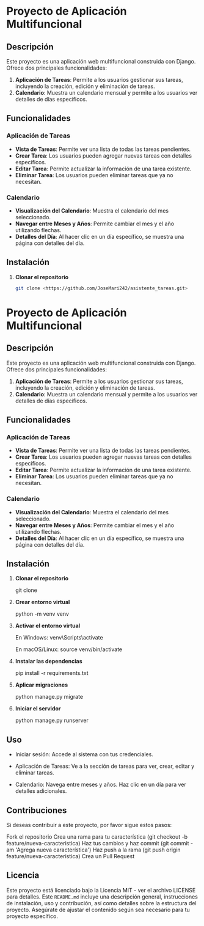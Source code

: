 # Proyecto de Aplicación Multifuncional

## Descripción

Este proyecto es una aplicación web multifuncional construida con Django. Ofrece dos principales funcionalidades:

1. **Aplicación de Tareas**: Permite a los usuarios gestionar sus tareas, incluyendo la creación, edición y eliminación de tareas.
2. **Calendario**: Muestra un calendario mensual y permite a los usuarios ver detalles de días específicos.

## Funcionalidades

### Aplicación de Tareas

- **Vista de Tareas**: Permite ver una lista de todas las tareas pendientes.
- **Crear Tarea**: Los usuarios pueden agregar nuevas tareas con detalles específicos.
- **Editar Tarea**: Permite actualizar la información de una tarea existente.
- **Eliminar Tarea**: Los usuarios pueden eliminar tareas que ya no necesitan.

### Calendario

- **Visualización del Calendario**: Muestra el calendario del mes seleccionado.
- **Navegar entre Meses y Años**: Permite cambiar el mes y el año utilizando flechas.
- **Detalles del Día**: Al hacer clic en un día específico, se muestra una página con detalles del día.

## Instalación

1. **Clonar el repositorio**

   ```bash
   git clone <https://github.com/JoseMari242/asistente_tareas.git>


# Proyecto de Aplicación Multifuncional

## Descripción

Este proyecto es una aplicación web multifuncional construida con Django. Ofrece dos principales funcionalidades:

1. **Aplicación de Tareas**: Permite a los usuarios gestionar sus tareas, incluyendo la creación, edición y eliminación de tareas.
2. **Calendario**: Muestra un calendario mensual y permite a los usuarios ver detalles de días específicos.

## Funcionalidades

### Aplicación de Tareas

- **Vista de Tareas**: Permite ver una lista de todas las tareas pendientes.
- **Crear Tarea**: Los usuarios pueden agregar nuevas tareas con detalles específicos.
- **Editar Tarea**: Permite actualizar la información de una tarea existente.
- **Eliminar Tarea**: Los usuarios pueden eliminar tareas que ya no necesitan.

### Calendario

- **Visualización del Calendario**: Muestra el calendario del mes seleccionado.
- **Navegar entre Meses y Años**: Permite cambiar el mes y el año utilizando flechas.
- **Detalles del Día**: Al hacer clic en un día específico, se muestra una página con detalles del día.

## Instalación

1. **Clonar el repositorio**
   
    git clone <URL del repositorio>

2. **Crear entorno virtual**

    python -m venv venv


3. **Activar el entorno virtual**

    En Windows:
    venv\Scripts\activate

    En macOS/Linux:
    source venv/bin/activate

4. **Instalar las dependencias**

    pip install -r requirements.txt


5. **Aplicar migraciones**

    python manage.py migrate


6. **Iniciar el servidor**

    python manage.py runserver


## Uso
- Iniciar sesión: Accede al sistema con tus credenciales.

- Aplicación de Tareas:
Ve a la sección de tareas para ver, crear, editar y eliminar tareas.

- Calendario:
Navega entre meses y años.
Haz clic en un día para ver detalles adicionales.


## Contribuciones 
Si deseas contribuir a este proyecto, por favor sigue estos pasos:

Fork el repositorio
Crea una rama para tu característica (git checkout -b feature/nueva-caracteristica)
Haz tus cambios y haz commit (git commit -am 'Agrega nueva característica')
Haz push a la rama (git push origin feature/nueva-caracteristica)
Crea un Pull Request

## Licencia
Este proyecto está licenciado bajo la Licencia MIT - ver el archivo LICENSE para detalles.
Este `README.md` incluye una descripción general, instrucciones de instalación, uso y contribución, 
así como detalles sobre la estructura del proyecto. Asegúrate de ajustar el contenido según sea necesario para tu proyecto específico.
